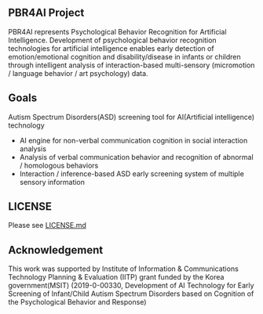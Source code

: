 

## **PBR4AI Project**

PBR4AI represents Psychological Behavior Recognition for Artificial Intelligence.
Development of psychological behavior recognition technologies for artificial intelligence enables early detection of emotion/emotional cognition and disability/disease in infants or children through intelligent analysis of interaction-based multi-sensory (micromotion / language behavior / art psychology) data.

## **Goals**

Autism Spectrum Disorders(ASD) screening tool for AI(Artificial intelligence) technology
-	AI engine for non-verbal communication cognition in social interaction analysis
-	Analysis of verbal communication behavior and recognition of abnormal / homologous behaviors
-	Interaction / inference-based ASD early screening system of multiple sensory information

## **LICENSE**
Please see [LICENSE.md](./LICENSE.md)

## **Acknowledgement**
This work was supported by Institute of Information & Communications Technology Planning & Evaluation (IITP) grant funded by the Korea government(MSIT) (2019-0-00330, Development of AI Technology for Early Screening of Infant/Child Autism Spectrum Disorders based on Cognition of the Psychological Behavior and Response)

